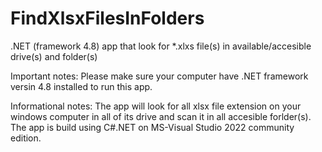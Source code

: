 # FindXlsxFilesInFolders
.NET (framework 4.8) app that look for *.xlxs file(s) in available/accesible drive(s) and folder(s)

Important notes:
Please make sure your computer have .NET framework versin 4.8 installed to run this app.

Informational notes:
The app will look for all xlsx file extension on your windows computer in all of its drive and scan it in all accesible forlder(s).
The app is build using C#.NET on MS-Visual Studio 2022 community edition.
